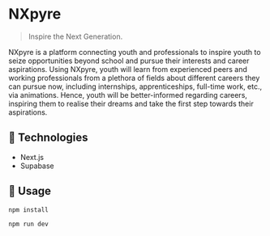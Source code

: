 # NXpyre
> Inspire the Next Generation.

NXpyre is a platform connecting youth and professionals to inspire youth to seize opportunities beyond school and pursue their interests and career aspirations. Using NXpyre, youth will learn from experienced peers and working professionals from a plethora of fields about different careers they can pursue now, including internships, apprenticeships, full-time work, etc., via animations. Hence, youth will be better-informed regarding careers, inspiring them to realise their dreams and take the first step towards their aspirations.

## 🤖 Technologies
- Next.js
- Supabase

## 🔨 Usage
```bash
npm install
```

```bash
npm run dev
```
